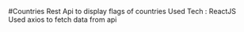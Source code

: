 #Countries Rest Api to display flags of countries
Used Tech : ReactJS <br>
Used axios to fetch data from api
